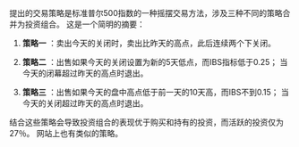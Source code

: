 提出的交易策略是标准普尔500指数的一种摇摆交易方法，涉及三种不同的策略合并为投资组合。 这是一个简明的摘要：

1. **策略一** ：卖出今天的关闭时，卖出比昨天的高点，此后连续两个下关闭。

2. **策略二** ：出售如果今天的关闭设置为新的5天低点，而IBS指标低于0.25； 当今天的闭幕超过昨天的高点时退出。

3. **策略三** ：出售如果今天的盘中高点低于前一天的10天高，而IBS不到0.15； 当今天的关闭超过昨天的高点时退出。

结合这些策略会导致投资组合的表现优于购买和持有的投资，而活跃的投资仅为27％。 网站上也有类似的策略。